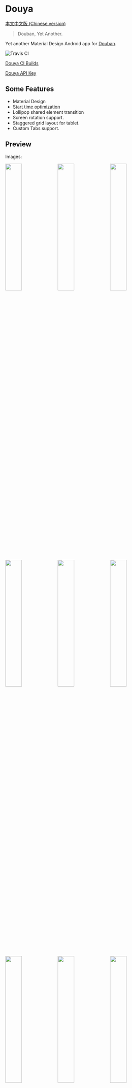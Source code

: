 # Douya

[本文中文版 (Chinese version)](README.md)

> Douban, Yet Another.

Yet another Material Design Android app for [Douban](https://www.douban.com).

![Travis CI](https://travis-ci.org/DreaminginCodeZH/Douya.svg)

[Douya CI Builds](https://github.com/DreaminginCodeZH/DouyaCiBuilds)

[Douya API Key](https://github.com/DreaminginCodeZH/DouyaApiKey)

## Some Features

- Material Design
- [Start time optimization](https://github.com/DreaminginCodeZH/MaterialColdStart)
- Lollipop shared element transition
- Screen rotation support.
- Staggered grid layout for tablet.
- Custom Tabs support.

## Preview

Images:

<p><img src="screenshot/00-main.png" width="32%" />
<img src="screenshot/01-immersive.jpg" width="32%" />
<img src="screenshot/02-gallery.jpg" width="32%" />
<img src="screenshot/03-broadcast-menu.png" width="32%" />
<img src="screenshot/04-broadcast-activity.png" width="32%" />
<img src="screenshot/05-send-comment.png" width="32%" />
<img src="screenshot/06-comment-action.png" width="32%" />
<img src="screenshot/07-settings.png" width="32%" />
<img src="screenshot/08-licenses.png" width="32%" />
<img src="screenshot/09-tablet-portrait.jpg" width="34.7%" />
<img src="screenshot/10-tablet-landscape.png" width="61.7%" /></p>

Video:

- [Vimeo](https://vimeo.com/156952508)
- [Youku](http://v.youku.com/v_show/id_XMTQyMDE5ODk0MA==.html)

## Implementation

### Data

Most data are fetched from network while some of them are cached for offline.

- Account system based on  Android `AccountManager`.
- Volley with custom extensions for network requests.
- Gson for data model.
- Glide for image loading.
- DiskLRUCache with custom extensions for caching.
- EventBus for state synchronization across Activities.

### UI

- Material Design implemented with AppCompat, Design, CardView and RecyclerView from support library and some customization.
- Animation implemented with shared element transition on Lollipop and above.

## Libraries created for this project

- [MaterialColdStart](https://github.com/DreaminginCodeZH/MaterialColdStart)，800+ Stars
- [MaterialProgressBar](https://github.com/DreaminginCodeZH/MaterialProgressBar)，500+ Stars
- [CustomTabsHelper](https://github.com/DreaminginCodeZH/CustomTabsHelper)，200+ Stars
- [MaterialEditText](https://github.com/DreaminginCodeZH/MaterialEditText)
- [SystemUiHelper](https://github.com/DreaminginCodeZH/SystemUiHelper)

## Third party libraries

- [PhotoView](https://github.com/chrisbanes/PhotoView)
- [Glide](https://github.com/bumptech/glide)
- [Gson](https://github.com/google/gson)
- [ButterKnife](https://github.com/JakeWharton/butterknife)
- [DiskLruCache](https://github.com/JakeWharton/DiskLruCache/)
- [ThreeTenABP](https://github.com/JakeWharton/ThreeTenABP/)
- [Volley](https://github.com/mcxiaoke/android-volley)
- [EventBus](https://github.com/greenrobot/EventBus)
- [CustomTabsHelper](https://github.com/DreaminginCodeZH/CustomTabsHelper)
- [MaterialEditText](https://github.com/DreaminginCodeZH/MaterialEditText)
- [MaterialProgressBar](https://github.com/DreaminginCodeZH/MaterialProgressBar)
- [SystemUiHelper](https://github.com/DreaminginCodeZH/SystemUiHelper)
- [MaterialColdStart](https://github.com/DreaminginCodeZH/MaterialColdStart)

## Using

After installation, please install [Douya API Key](https://github.com/DreaminginCodeZH/DouyaApiKey) to set up API key for this app.

Please don't install APKs from untrusted sources, so that you won't leak your username and password.

